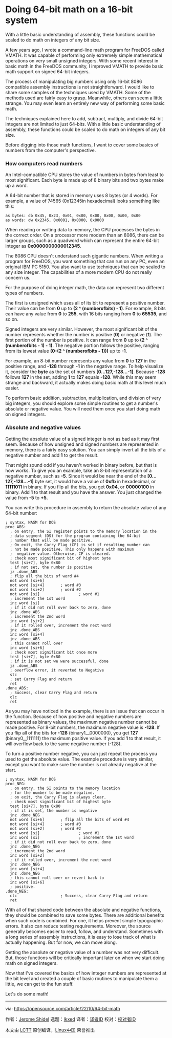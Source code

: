 [#]: subject: "Doing 64-bit math on a 16-bit system"
[#]: via: "https://opensource.com/article/22/10/64-bit-math"
[#]: author: "Jerome Shidel https://opensource.com/users/shidel"
[#]: collector: "lkxed"
[#]: translator: " "
[#]: reviewer: " "
[#]: publisher: " "
[#]: url: " "

Doing 64-bit math on a 16-bit system
======

With a little basic understanding of assembly, these functions could be scaled to do math on integers of any bit size.

A few years ago, I wrote a command-line math program for FreeDOS called VMATH. It was capable of performing only extremely simple mathematical operations on very small unsigned integers. With some recent interest in basic math in the FreeDOS community, I improved VMATH to provide basic math support on signed 64-bit integers.

The process of manipulating big numbers using only 16-bit 8086 compatible assembly instructions is not straightforward. I would like to share some samples of the techniques used by VMATH. Some of the methods used are fairly easy to grasp. Meanwhile, others can seem a little strange. You may even learn an entirely new way of performing some basic math.

The techniques explained here to add, subtract, multiply, and divide 64-bit integers are not limited to just 64-bits. With a little basic understanding of assembly, these functions could be scaled to do math on integers of any bit size.

Before digging into those math functions, I want to cover some basics of numbers from the computer's perspective.

### How computers read numbers

An Intel-compatible CPU stores the value of numbers in bytes from least to most significant. Each byte is made up of 8 binary bits and two bytes make up a word.

A 64-bit number that is stored in memory uses 8 bytes (or 4 words). For example, a value of 74565 (0x12345in hexadecimal) looks something like this:

```
as bytes: db 0x45, 0x23, 0x01, 0x00, 0x00, 0x00, 0x00, 0x00
as words: dw 0x2345, 0x0001, 0x0000, 0x0000
```

When reading or writing data to memory, the CPU processes the bytes in the correct order. On a processor more modern than an 8086, there can be larger groups, such as a quadword which can represent the entire 64-bit integer as **0x0000000000012345**.

The 8086 CPU doesn't understand such gigantic numbers. When writing a program for FreeDOS, you want something that can run on any PC, even an original IBM PC 5150. You also want to use techniques that can be scaled to any size integer. The capabilities of a more modern CPU do not really concern us.

For the purpose of doing integer math, the data can represent two different types of numbers.

The first is unsigned which uses all of its bit to represent a positive number. Their value can be from **0** up to **(2 ^ (numberofbits) - 1)**. For example, 8 bits can have any value from **0** to **255**, with 16 bits ranging from **0** to **65535**, and so on.

Signed integers are very similar. However, the most significant bit of the number represents whether the number is positive (**0**) or negative (**1**). The first portion of the number is positive. It can range from **0** up to **(2 ^ (numberofbits - 1) - 1)**. The negative portion follows the positive, ranging from its lowest value **(0-(2 ^ (numberofbits - 1)))** up to **-1**.

For example, an 8-bit number represents any value from **0** to **127** in the positive range, and **-128** through **-1** in the negative range. To help visualize it, consider the **byte** as the set of numbers **[0…127,-128…-1]**. Because **-128** follows **127** in the set, adding **1** to **127** equals **-128**. While this may seem strange and backward, it actually makes doing basic math at this level much easier.

To perform basic addition, subtraction, multiplication, and division of very big integers, you should explore some simple routines to get a number's absolute or negative value. You will need them once you start doing math on signed integers.

### Absolute and negative values

Getting the absolute value of a signed integer is not as bad as it may first seem. Because of how unsigned and signed numbers are represented in memory, there is a fairly easy solution. You can simply invert all the bits of a negative number and add **1** to get the result.

That might sound odd if you haven't worked in binary before, but that is how works. To give you an example, take an 8-bit representation of a negative number, such as **-5**. Since it would be near the end of the **[0…127,-128…-1]** byte set, it would have a value of **0xfb** in hexadecimal, or **11111011** in binary. If you flip all the bits, you get **0x04**, or **00000100** in binary. Add **1** to that result and you have the answer. You just changed the value from **-5** to **+5**.

You can write this procedure in assembly to return the absolute value of any 64-bit number:

```
; syntax, NASM for DOS
proc_ABS:
  ; on entry, the SI register points to the memory location in the
  ; data segment (DS) for the program containing the 64-bit
  ; number that will be made positive.
  ; On exit, the Carry Flag (CF) is set if resulting number can
  ; not be made positive. This only happens with maximum
  ;  negative value. Otherwise, CF is cleared.
  ; check most significant bit of highest byte
  test [si+7], byte 0x80
  ; if not set, the number is positive
  jz .done_ABS
  ; flip all the bits of word #4
  not word [si+6]
  not word [si+4]       ; word #3
  not word [si+2]       ; word #2
  not word [si]                 ; word #1
  ; increment the 1st word
  inc word [si]
  ; if it did not roll over back to zero, done
  jnz .done_ABS
  ; increment the 2nd word
  inc word [si+2]
  ; if it rolled over, increment the next word
  jnz .done_ABS
  inc word [si+4]
  jnz .done_ABS
  ; this cannot roll over
  inc word [si+6]
  ; check most significant bit once more
  test [si+7], byte 0x80
  ; if it is not set we were successful, done
  jz .done_ABS
  ; overflow error, it reverted to Negative
  stc
  ; set Carry Flag and return
  ret
.done_ABS:
  ; Success, clear Carry Flag and return
  clc
  ret
```

As you may have noticed in the example, there is an issue that can occur in the function. Because of how positive and negative numbers are represented as binary values, the maximum negative number cannot be made positive. For 8-bit numbers, the maximum negative value is **-128**. If you flip all of the bits for **-128** (binary1__0000000), you get **127** (binary0__1111111) the maximum positive value. If you add **1** to that result, it will overflow back to the same negative number (-128).

To turn a positive number negative, you can just repeat the process you used to get the absolute value. The example procedure is very similar, except you want to make sure the number is not already negative at the start.

```
; syntax, NASM for DOS
proc_NEG:
  ; on entry, the SI points to the memory location 
  ; for the number to be made negative.
  ; on exit, the Carry Flag is always clear.
  ; check most significant bit of highest byte
  test [si+7], byte 0x80
  ; if it is set, the number is negative
  jnz .done_NEG
  not word [si+6]       ; flip all the bits of word #4
  not word [si+4]       ; word #3
  not word [si+2]       ; word #2
  not word [si]                 ; word #1
  inc word [si]                 ; increment the 1st word
  ; if it did not roll over back to zero, done
  jnz .done_NEG
  ; increment the 2nd word
  inc word [si+2]
  ; if it rolled over, increment the next word
  jnz .done_NEG
  inc word [si+4]
  jnz .done_NEG
  ; this cannot roll over or revert back to
  inc word [si+6]
  ; positive.
.done_NEG:
  clc                   ; Success, clear Carry Flag and return
  ret
```

With all of that shared code between the absolute and negative functions, they should be combined to save some bytes. There are additional benefits when such code is combined. For one, it helps prevent simple typographic errors. It also can reduce testing requirements. Moreover, the source generally becomes easier to read, follow, and understand. Sometimes with a long series of assembly instructions, it is easy to lose track of what is actually happening. But for now, we can move along.

Getting the absolute or negative value of a number was not very difficult. But, those functions will be critically important later on when we start doing math on signed integers.

Now that I've covered the basics of how integer numbers are represented at the bit level and created a couple of basic routines to manipulate them a little, we can get to the fun stuff.

Let's do some math!

--------------------------------------------------------------------------------

via: https://opensource.com/article/22/10/64-bit-math

作者：[Jerome Shidel][a]
选题：[lkxed][b]
译者：[译者ID](https://github.com/译者ID)
校对：[校对者ID](https://github.com/校对者ID)

本文由 [LCTT](https://github.com/LCTT/TranslateProject) 原创编译，[Linux中国](https://linux.cn/) 荣誉推出

[a]: https://opensource.com/users/shidel
[b]: https://github.com/lkxed

